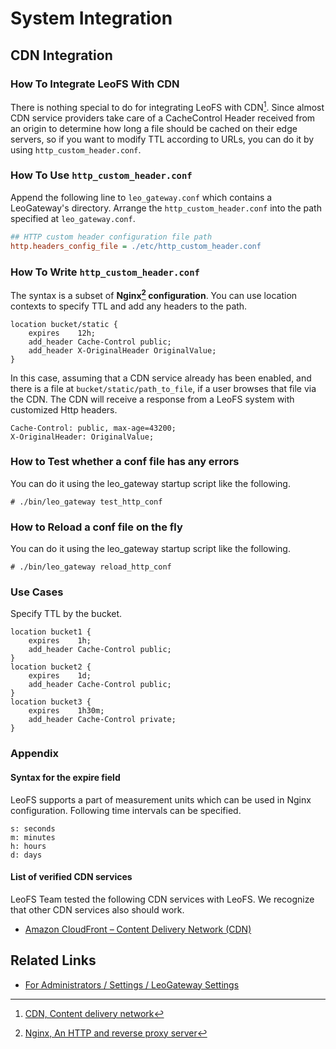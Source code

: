 # System Integration
## CDN Integration

### How To Integrate LeoFS With CDN

There is nothing special to do for integrating LeoFS with CDN[^1]. Since almost CDN service providers take care of a CacheControl Header received from an origin to determine how long a file should be cached on their edge servers, so if you want to modify TTL according to URLs, you can do it by using `http_custom_header.conf`.



### How To Use `http_custom_header.conf`

Append the following line to `leo_gateway.conf` which contains a LeoGateway's directory. Arrange the `http_custom_header.conf` into the path specified at `leo_gateway.conf`.

```ini
## HTTP custom header configuration file path
http.headers_config_file = ./etc/http_custom_header.conf
```

### How To Write `http_custom_header.conf`

The syntax is a subset of **Nginx[^2] configuration**. You can use location contexts to specify TTL and add any headers to the path.

```
location bucket/static {
    expires    12h;
    add_header Cache-Control public;
    add_header X-OriginalHeader OriginalValue;
}
```

In this case, assuming that a CDN service already has been enabled, and there is a file at `bucket/static/path_to_file`, if a user browses that file via the CDN. The CDN will receive a response from a LeoFS system with customized Http headers.

```
Cache-Control: public, max-age=43200;
X-OriginalHeader: OriginalValue;
```

### How to Test whether a conf file has any errors

You can do it using the leo_gateway startup script like the following.

```shell
# ./bin/leo_gateway test_http_conf
```

### How to Reload a conf file on the fly

You can do it using the leo_gateway startup script like the following.

```shell
# ./bin/leo_gateway reload_http_conf
```

### Use Cases

Specify TTL by the bucket.

```
location bucket1 {
    expires    1h;
    add_header Cache-Control public;
}
location bucket2 {
    expires    1d;
    add_header Cache-Control public;
}
location bucket3 {
    expires    1h30m;
    add_header Cache-Control private;
}
```

### Appendix
#### Syntax for the expire field

LeoFS supports a part of measurement units which can be used in Nginx configuration. Following time intervals can be specified.

```
s: seconds
m: minutes
h: hours
d: days
```

#### List of verified CDN services

LeoFS Team tested the following CDN services with LeoFS. We recognize that other CDN services also should work.

- <a href="https://aws.amazon.com/cloudfront/" target="_blank">Amazon CloudFront – Content Delivery Network (CDN)</a>


## Related Links

- [For Administrators / Settings / LeoGateway Settings](/admin/settings/leo_gateway.md)



[^1]: <a href="https://en.wikipedia.org/wiki/Content_delivery_network" target="_blank">CDN, Content delivery network</a>

[^2]: <a href="https://nginx.org/" target="_blank">Nginx, An HTTP and reverse proxy server</a>
